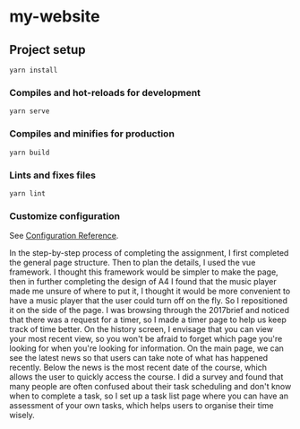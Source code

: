# my-website

## Project setup
```
yarn install
```

### Compiles and hot-reloads for development
```
yarn serve
```

### Compiles and minifies for production
```
yarn build
```

### Lints and fixes files
```
yarn lint
```

### Customize configuration
See [Configuration Reference](https://cli.vuejs.org/config/).

In the step-by-step process of completing the assignment, I first completed the general page structure. Then to plan the details, I used the vue framework. I thought this framework would be simpler to make the page, then in further completing the design of A4 I found that the music player made me unsure of where to put it, I thought it would be more convenient to have a music player that the user could turn off on the fly. So I repositioned it on the side of the page. I was browsing through the 2017brief and noticed that there was a request for a timer, so I made a timer page to help us keep track of time better. On the history screen, I envisage that you can view your most recent view, so you won't be afraid to forget which page you're looking for when you're looking for information. On the main page, we can see the latest news so that users can take note of what has happened recently. Below the news is the most recent date of the course, which allows the user to quickly access the course. I did a survey and found that many people are often confused about their task scheduling and don't know when to complete a task, so I set up a task list page where you can have an assessment of your own tasks, which helps users to organise their time wisely. 
